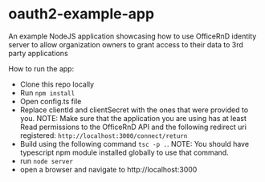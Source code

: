 # oauth2-example-app
An example NodeJS application showcasing how to use OfficeRnD identity server to allow organization owners to grant access to their data to 3rd party applications

How to run the app:
* Clone this repo locally
* Run `npm install`
* Open config.ts file
* Replace clientId and clientSecret with the ones that were provided to you. NOTE: Make sure that the application you are using has at least Read permissions to the OfficeRnD API and the following redirect uri registered: `http://localhost:3000/connect/return`
* Build using the following command `tsc -p .`. NOTE: You should have typescript npm module installed globally to use that command.
* run `node server`
* open a browser and navigate to http://localhost:3000
